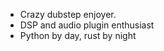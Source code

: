 - Crazy dubstep enjoyer.
- DSP and audio plugin enthusiast
- Python by day, rust by night

<!---
AquaEBM/AquaEBM is a ✨ special ✨ repository because its `README.md` (this file) appears on your GitHub profile.
You can click the Preview link to take a look at your changes.
--->
